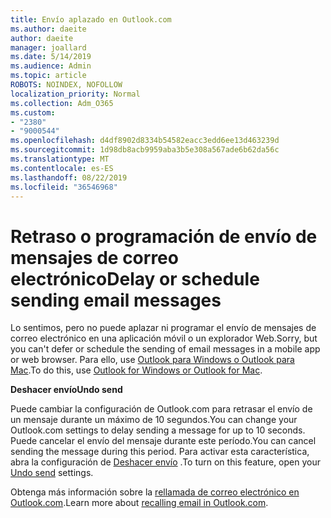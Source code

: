 ```yaml
---
title: Envío aplazado en Outlook.com
ms.author: daeite
author: daeite
manager: joallard
ms.date: 5/14/2019
ms.audience: Admin
ms.topic: article
ROBOTS: NOINDEX, NOFOLLOW
localization_priority: Normal
ms.collection: Adm_O365
ms.custom:
- "2380"
- "9000544"
ms.openlocfilehash: d4df8902d8334b54582eacc3edd6ee13d463239d
ms.sourcegitcommit: 1d98db8acb9959aba3b5e308a567ade6b62da56c
ms.translationtype: MT
ms.contentlocale: es-ES
ms.lasthandoff: 08/22/2019
ms.locfileid: "36546968"
---
```

# <a name="delay-or-schedule-sending-email-messages"></a><span data-ttu-id="f55e1-102">Retraso o programación de envío de mensajes de correo electrónico</span><span class="sxs-lookup"><span data-stu-id="f55e1-102">Delay or schedule sending email messages</span></span>

<span data-ttu-id="f55e1-103">Lo sentimos, pero no puede aplazar ni programar el envío de mensajes de correo electrónico en una aplicación móvil o un explorador Web.</span><span class="sxs-lookup"><span data-stu-id="f55e1-103">Sorry, but you can't defer or schedule the sending of email messages in a mobile app or web browser.</span></span> <span data-ttu-id="f55e1-104">Para ello, use [Outlook para Windows o Outlook para Mac](https://products.office.com/outlook/email-and-calendar-software-microsoft-outlook).</span><span class="sxs-lookup"><span data-stu-id="f55e1-104">To do this, use [Outlook for Windows or Outlook for Mac](https://products.office.com/outlook/email-and-calendar-software-microsoft-outlook).</span></span>

<span data-ttu-id="f55e1-105">**Deshacer envío**</span><span class="sxs-lookup"><span data-stu-id="f55e1-105">**Undo send**</span></span>

<span data-ttu-id="f55e1-106">Puede cambiar la configuración de Outlook.com para retrasar el envío de un mensaje durante un máximo de 10 segundos.</span><span class="sxs-lookup"><span data-stu-id="f55e1-106">You can change your Outlook.com settings to delay sending a message for up to 10 seconds.</span></span> <span data-ttu-id="f55e1-107">Puede cancelar el envío del mensaje durante este período.</span><span class="sxs-lookup"><span data-stu-id="f55e1-107">You can cancel sending the message during this period.</span></span> <span data-ttu-id="f55e1-108">Para activar esta característica, abra la configuración de [Deshacer envío](https://outlook.live.com/mail/options/mail/messageContent/undoSend) .</span><span class="sxs-lookup"><span data-stu-id="f55e1-108">To turn on this feature, open your [Undo send](https://outlook.live.com/mail/options/mail/messageContent/undoSend) settings.</span></span>

<span data-ttu-id="f55e1-109">Obtenga más información sobre la [rellamada de correo electrónico en Outlook.com](https://support.office.com/article/c069ddde-5282-4085-8f4c-d7b133324f8a?wt.mc_id=Office_Outlook_com_Alchemy).</span><span class="sxs-lookup"><span data-stu-id="f55e1-109">Learn more about [recalling email in Outlook.com](https://support.office.com/article/c069ddde-5282-4085-8f4c-d7b133324f8a?wt.mc_id=Office_Outlook_com_Alchemy).</span></span>